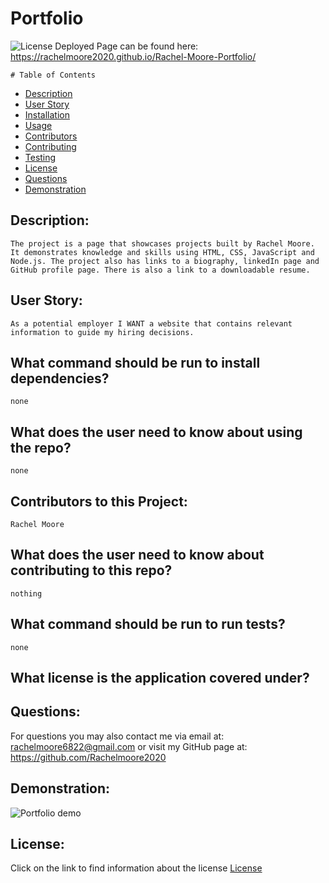 

  # Portfolio

  ![License](https://img.shields.io/badge/License--blue.svg "License Badge")
  Deployed Page can be found here:
  https://rachelmoore2020.github.io/Rachel-Moore-Portfolio/
  


    # Table of Contents

* [Description](#description)
* [User Story](#user-story)
* [Installation](#what-command-should-be-run-to-install-dependencies)
* [Usage](#what-does-the-user-need-to-know-about-using-the-repo)
* [Contributors](#contributors-to-this-project)
* [Contributing](#what-does-the-user-need-to-know-about-contributing-to-this-repo)
* [Testing](#what-command-should-be-run-to-run-tests)
* [License](#what-license-is-the-application-covered-under)
* [Questions](#questions)
* [Demonstration](#demonstration)
    

## Description:
    The project is a page that showcases projects built by Rachel Moore. It demonstrates knowledge and skills using HTML, CSS, JavaScript and Node.js. The project also has links to a biography, linkedIn page and GitHub profile page. There is also a link to a downloadable resume.

## User Story:
    As a potential employer I WANT a website that contains relevant information to guide my hiring decisions.

## What command should be run to install dependencies?
    none

## What does the user need to know about using the repo?
    none

## Contributors to this Project:
    Rachel Moore

## What does the user need to know about contributing to this repo?
    nothing

## What command should be run to run tests?
    none

## What license is the application covered under?
    

## Questions:
For questions you may also contact me via email at:
rachelmoore6822@gmail.com
or visit my GitHub page at:
https://github.com/Rachelmoore2020

## Demonstration:
![Portfolio demo](https://user-images.githubusercontent.com/68473729/98039315-85404080-1dec-11eb-96fe-d679b410862e.gif)

  
  ## License:
  Click on the link to find information about the license
  [License](https://opensource.org/licenses/)

